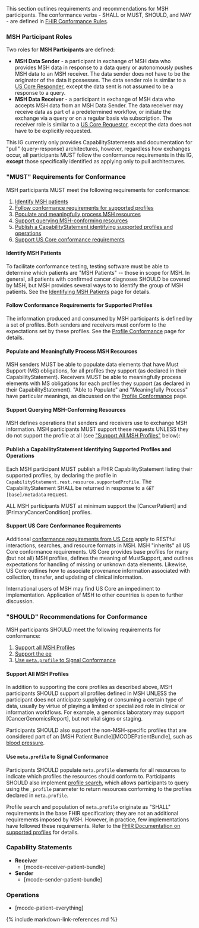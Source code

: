 
This section outlines requirements and recommendations for MSH participants. The conformance verbs - SHALL or MUST, SHOULD, and MAY - are defined in [FHIR Conformance Rules](http://hl7.org/fhir/R4/conformance-rules.html).

### MSH Participant Roles

Two roles for **MSH Participants** are defined:

* **MSH Data Sender** - a participant in exchange of MSH data who provides MSH data in response to a data query or autonomously pushes MSH data to an MSH receiver. The data sender does not have to be the originator of the data it possesses. The data sender role is similar to a [US Core Responder](https://www.hl7.org/fhir/us/core/#us-core-actors), except the data sent is not assumed to be a response to a query.
* **MSH Data Receiver** - a participant in exchange of MSH data who accepts MSH data from an MSH Data Sender. The data receiver may receive data as part of a predetermined workflow, or initiate the exchange via a query or on a regular basis via subscription. The receiver role is similar to a [US Core Requestor](https://www.hl7.org/fhir/us/core/#us-core-actors), except the data does not have to be explicitly requested.

This IG currently only provides CapabilityStatements and documentation for "pull" (query-response) architectures, however, regardless how exchanges occur, all participants MUST follow the conformance requirements in this IG, **except** those specifically identified as applying only to pull architectures.

### "MUST" Requirements for Conformance

MSH participants MUST meet the following requirements for conformance:

1. [Identify MSH patients](#identify-mcode-patients)
1. [Follow conformance requirements for supported profiles](#follow-conformance-requirements-for-supported-profiles)
1. [Populate and meaningfully process MSH resources](#populate-and-meaningfully-process-mcode-resources)
1. [Support querying MSH-conforming resources](#support-querying-mcode-conforming-resources)
1. [Publish a CapabilityStatement identifying supported profiles and operations](#publish-a-capabilitystatement-identifying-supported-profiles-and-operations)
1. [Support US Core conformance requirements](#support-us-core-conformance-requirements)


#### Identify MSH Patients

To facilitate conformance testing, testing software must be able to determine which patients are "MSH Patients" -- those in scope for MSH. In general, all patients with confirmed cancer diagnoses SHOULD be covered by MSH, but MSH provides several ways to to identify the group of MSH patients. See the [Identifying MSH Patients](conformance-patients.html) page for details.

#### Follow Conformance Requirements for Supported Profiles

The information produced and consumed by MSH participants is defined by a set of profiles. Both senders and receivers must conform to the expectations set by these profiles. See the [Profile Conformance](conformance-profiles.html) page for details.

#### Populate and Meaningfully Process MSH Resources

MSH senders MUST be able to populate data elements that have Must Support (MS) obligations, for all profiles they support (as declared in their CapabilityStatement). Receivers MUST be able to meaningfully process elements with MS obligations for each profiles they support (as declared in their CapabilityStatement). "Able to Populate" and "Meaningfully Process" have particular meanings, as discussed on the [Profile Conformance](conformance-profiles.html) page.

#### Support Querying MSH-Conforming Resources

MSH defines operations that senders and receivers use to exchange MSH information. MSH participants MUST support these requests UNLESS they do not support the profile at all (see ["Support All MSH Profiles"](#support-all-mcode-profiles) below):

<!-- @Max -- TODO: Provide examples of what this would look like. We can create a separate page for the queries if this gets lengthy -->

#### Publish a CapabilityStatement Identifying Supported Profiles and Operations

Each MSH participant MUST publish a FHIR CapabilityStatement listing their supported profiles, by declaring the profile in `CapabilityStatement.rest.resource.supportedProfile`. The CapabilityStatement SHALL be returned in response to a `GET [base]/metadata` request.

ALL MSH participants MUST at minimum support the [CancerPatient] and [PrimaryCancerCondition] profiles.

<!-- @Max -- TODO: Provide examples of what this would look like.-->

#### Support US Core Conformance Requirements

Additional [conformance requirements from US Core](http://hl7.org/fhir/us/core/capstatements.html) apply to RESTful interactions, searches, and resource formats in MSH. MSH "inherits" all US Core conformance requirements. US Core provides base profiles for many (but not all) MSH profiles, defines the meaning of MustSupport, and outlines expectations for handling of missing or unknown data elements. Likewise, US Core outlines how to associate provenance information associated with collection, transfer, and updating of clinical information.

International users of MSH may find US Core an impediment to implementation. Application of MSH to other countries is open to further discussion.

### "SHOULD" Recommendations for Conformance

MSH participants SHOULD meet the following requirements for conformance:

1. [Support all MSH Profiles](#support-all-mcode-profiles)
1. [Support the ee](#support-the-mcode-patient-bundle)
1. [Use `meta.profile` to Signal Conformance](#use-metaprofile-to-signal-conformance)

#### Support All MSH Profiles

In addition to supporting the core profiles as described above, MSH participants SHOULD support all profiles defined in MSH UNLESS the participant does not anticipate supplying or consuming a certain type of data, usually by virtue of playing a limited or specialized role in clinical or information workflows. For example, a genomics laboratory may support [CancerGenomicsReport], but not vital signs or staging.

Participants SHOULD also support the non-MSH-specific profiles that are considered part of an [MSH Patient Bundle][MCODEPatientBundle], such as [blood pressure](http://hl7.org/fhir/StructureDefinition/bp).

 #### Use `meta.profile` to Signal Conformance

Participants SHOULD populate `meta.profile` elements for all resources to indicate which profiles the resources should conform to. Participants SHOULD also implement [profile search](https://www.hl7.org/fhir/search.html#profile), which allows participants to query using the `_profile` parameter to return resources conforming to the profiles declared in `meta.profile`.

Profile search and population of `meta.profile` originate as "SHALL" requirements in the base FHIR specification; they are not an additional requirements imposed by MSH. However, in practice, few implementations have followed these requirements. Refer to the [FHIR Documentation on supported profiles](https://www.hl7.org/fhir/profiling.html#CapabilityStatement.rest.resource.supportedProfile) for details.

### Capability Statements

* **Receiver**
  * [mcode-receiver-patient-bundle]
* **Sender**  
  * [mcode-sender-patient-bundle]

### Operations

* [mcode-patient-everything]

{% include markdown-link-references.md %}
